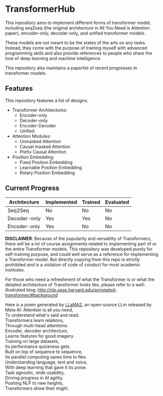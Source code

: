 # TransformerHub
This repository aims to implement different forms of transformer model, including seq2seq (the original architecture in All You Need is Attention paper), encoder-only, decoder-only, and unified transformer models.

These models are not meant to be the states of the arts on any tasks. Instead, they come with the purpose of training myself with advanced programming skills and also provide references to people who share the love of deep learning and machine intelligence.



This repository also maintains a paperlist of recent progresses in transformer models.
## Features
This repository features a list of designs:
- Transformer Architectures:
  - Encoder-only
  - Decoder-only
  - Encoder-Decoder
  - Unified
- Attention Modules:
  - Unmasked Attention
  - Causal masked Attention
  - Prefix Causal Attention
- Position Embedding:
  - Fixed Position Embedding
  - Learnable Position Embedding
  - Rotary Position Embedding


## Current Progress


| Architecture | Implemented | Trained | Evaluated |
| --- | --- | --- | --- |
| Seq2Seq | No | No | No |
| Decoder-only | Yes | Yes | No |
| Encoder-only | Yes | No | No |


**DISCLAIMER**: Because of the popularity and versatility of Transformers, there will be a lot of course assignments related to implementing part of or the entire Transformer models. This repository was developed purely for self-training purpose, and could well serve as a reference for implementing a Transformer model. But directly copying from this repo is strictly prohibited and is a violation of code of conduct for most academic institutes.

For those who need a refreshment of what the Transformer is or what the detailed architecture of Transformer looks like, please refer to a well-illustrated blog: http://nlp.seas.harvard.edu/annotated-transformer/#background

Here is a poem generated by [LLaMA2](https://ai.meta.com/llama/), an open-source LLm released by Meta AI:
Attention is all you need,  
To understand what's said and read.  
Transformers learn relations,  
Through multi-head attentions.  
Encoder, decoder architecture,  
Learns features for good imagery.  
Training on large datasets,  
Its performance quickness gets.  
Built on top of sequence to sequence,  
Its parallel computing saves time to flex.  
Understanding language, text and voice,  
With deep learning that gave it its poise.  
Task agnostic, wide usability,  
Driving progress in AI agility.  
Pushing NLP to new heights,  
Transformers show their might.  
